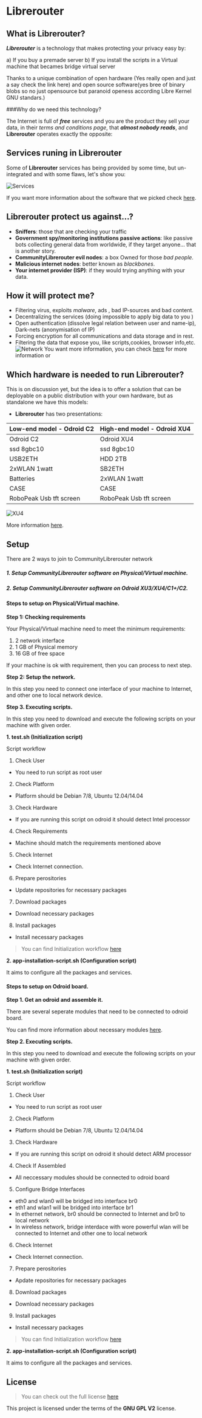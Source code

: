 Librerouter
==============


## What is Librerouter?

***Librerouter*** is a technology that makes protecting your privacy easy by:

a) If you buy a premade server
b) If you install the scripts in a Virtual machine that becames bridge virtual server

Thanks to a unique combination of open hardware (Yes really open and just a say check the link here) and open source software(yes bree of binary blobs so no just opensource but paranoid openess according Libre Kernel GNU standars.) 

###Why do we need this technology?

The Internet is full of ___free___ services and you are the product they sell your data, in their _terms and conditions page_, that ***almost nobody reads***, and **Librerouter** operates exactly the opposite:


## Services runing in Librerouter

Some of __Librerouter__ services has being provided by some time, but un-integrated and with some flaws, let's show you:

![Services](https://ksr-ugc.imgix.net/assets/003/699/855/2679953ba748e512d3ec207f732d1bb2_original.jpg?v=1430329011&w=680&fit=max&auto=format&q=92&s=b7153d55686098a5c8a52ef9a57e10bd)

If you want more information about the software that we picked check [here](https://cageos.org/index.php?page=apps).

## Librerouter protect us against...?
- **Sniffers**: those that are checking your traffic
- **Government spy/monitoring institutions passive actions**: like passive bots collecting general data from worldwide, if they target  anyone... that is another story.
- **CommunityLibrerouter evil nodes**:  a box Owned for those _bad people_.
- **Malicious internet nodes**: better known as _blackbones_.
- **Your internet provider (ISP)**: if they would trying anything with your data.

## How it will protect me?
 - Filtering virus, exploits _malware_, ads , bad IP-sources and bad content.
 - Decentralizing the services (doing impossible to apply big data to you )
 - Open authentication (dissolve legal relation between user and name-ip), Dark-nets (anonymisation of IP)
 - Forcing encryption for all communications and data storage and in rest.
 - Filtering the data that expose you, like scripts,cookies, browser info,etc.
![Network](https://www.cageos.org/network/images/NetworkTraffic6-small.png?raw=true "Optional Title")
You want more information, you can check [here](https://cageos.org/index.php?page=network) for more information or 

## Which hardware is needed to run Librerouter?

This is on discussion yet, but the idea is to offer a solution that can be deployable on a public distribution with your own hardware, but as standalone  we have this models:

- **Librerouter** has two presentations:

|Low-end model - Odroid C2| High-end model - Odroid XU4|
|--------|--------|
|Odroid C2  | Odroid XU4 |
|ssd 8gbc10|ssd 8gbc10|
|USB2ETH | HDD 2TB|
|2xWLAN 1watt| SB2ETH |
|Batteries|2xWLAN 1watt|
|CASE| CASE|
|RoboPeak Usb tft screen  |RoboPeak Usb tft screen  |

![XU4](https://ksr-ugc.imgix.net/assets/003/944/858/1dd038cc6d011fae2e9c64b3373f26aa_original.jpg?v=1433797073&w=680&fit=max&auto=format&q=92&s=7465889c0357eb0ccbaf781a4c0e7016)

More information [here](https://213.129.164.215:4580/dokuwiki/doku.php?id=technical:hardware:communityLibrerouter_-_odroid_xu3_lite).


## Setup
<!-- this part needs to be refactored by someone that does know the current state of building process -->
There are 2 ways to join to CommunityLibrerouter network

##### 1. Setup CommunityLibrerouter software on Physical/Virtual machine.
##### 2. Setup CommunityLibrerouter software on Odroid XU3/XU4/C1+/C2.

#### Steps to setup on Physical/Virtual machine.

**Step 1: Checking requirements**

Your Physical/Virtual machine need to meet the minimum requirements:

1. 2 network interface
2. 1 GB of Physical memory
3. 16 GB of free space

If your machine is ok with requirement, then you can process to next step.

**Step 2: Setup the network.**

In this step you need to connect one interface of your machine to Internet, and other one to local network device.

**Step 3. Executing scripts.**

In this step you need to download and execute the following scripts on your machine with given order.

**1. test.sh (Initialization script)**

Script workflow

1. Check User 
  * You need to run script as root user

2. Check Platform 
  * Platform should be Debian 7/8, Ubuntu 12.04/14.04

3. Check Hardware 
  * If you are running this script on odroid it should detect Intel processor

4. Check Requirements 
  * Machine should match the requirements mentioned above

5. Check Internet
  * Check Internet connection.

6. Prepare perositories
  * Update repositories for necessary packages

7. Download packages
  * Download necessary packages

8. Install packages
  * Install necessary packages

>You can find Initialization workflow [here](https://213.129.164.215:4580/dokuwiki/doku.php?id=initialization_workflow)

**2. app-installation-script.sh (Configuration script)**

It aims to configure all the packages and services.


#### Steps to setup on Odroid board.

**Step 1. Get an odroid and assemble it.**

There are several seperate modules that need to be connected to odroid board.

You can find more information about necessary modules [here](https://213.129.164.215:4580/dokuwiki/doku.php?id=technical:hardware:communityLibrerouter_-_odroid_xu3_lite).

**Step 2. Executing scripts.**

In this step you need to download and execute the following scripts on your machine with given order.

**1. test.sh (Initialization script)**

Script workflow

1. Check User 
  * You need to run script as root user

2. Check Platform 
  * Platform should be Debian 7/8, Ubuntu 12.04/14.04

3. Check Hardware 
  * If you are running this script on odroid it should detect ARM processor

4. Check If Assembled 
  * All neccessary modules should be connected to odroid board

5. Configure Bridge Interfaces 
  * eth0 and wlan0 will be bridged into interface br0
  * eth1 and wlan1 will be bridged into interface br1
  * In ethernet network, br0 should be connected to Internet and br0 to local network
  * In wireless network, bridge interdace with wore powerful wlan will be connected to Internet and other one to local network

6. Check Internet
  * Check Internet connection.

7. Prepare perositories
  * Apdate repositories for necessary packages

8. Download packages
  * Download necessary packages

9. Install packages
  * Install necessary packages


>You can find Initialization workflow [here](https://213.129.164.215:4580/dokuwiki/doku.php?id=initialization_workflow)

**2. app-installation-script.sh (Configuration script)**

It aims to configure all the packages and services.


## License
>You can check out the full license [here](https://github.com/CommunityLibrerouter/debian-autoscript/blob/master/LICENSE)

This project is licensed under the terms of the **GNU GPL V2** license.

